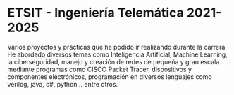 # ETSIT - Ingeniería Telemática 2021-2025 #

Varios proyectos y prácticas que he podido ir realizando durante la carrera. He abordado diversos temas como Inteligencia Artificial, Machine Learning, la ciberseguridad, manejo y creación de redes de pequeña y gran escala mediante programas como CISCO Packet Tracer, dispositivos y componentes electrónicos, programación en diversos lenguajes como verilog, java, c#, python... entre otros.
